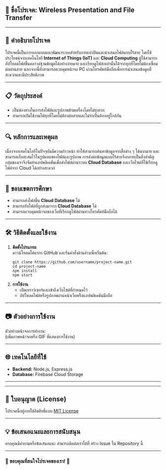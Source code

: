 
## 🌟 ชื่อโปรเจค: **Wireless Presentation and File Transfer**

---

## 📖 คำอธิบายโปรเจค  
โปรเจคนี้เป็นการออกแบบและพัฒนาระบบสำหรับการแบ่งปันและนำเสนอไฟล์แบบไร้สาย โดยใช้ประโยชน์จากเทคโนโลยี **Internet of Things (IoT)** และ **Cloud Computing** ผู้ใช้สามารถอัปโหลดไฟล์ขึ้นคลาวด์ฐานข้อมูลได้อย่างง่ายดาย และเรียกดูไฟล์เหล่านั้นได้จากทุกที่โดยไม่ต้องเชื่อมต่อผ่านสาย นอกจากนี้ยังสามารถควบคุมหน้าจอ PC ผ่านโทรศัพท์มือถือเพื่อการนำเสนอข้อมูลที่สะดวกและมีประสิทธิภาพ  

---

## 📋 วัตถุประสงค์  
- เป็นช่องทางในการส่งไฟล์และรูปภาพข้ามเครื่องโดยไม่ยุ่งยาก  
- สามารถเปิดใช้งานได้ทุกที่โดยไม่ต้องต่อสายและไม่จำเป็นต้องอยู่ใกล้กัน  

---

## 🔍 หลักการและเหตุผล  
เนื่องจากเทคโนโลยีในปัจจุบันมีความก้าวหน้า ทำให้สามารถค้นหาข้อมูลจากสื่อต่าง ๆ ได้มากมาย และสามารถเก็บสะสมไว้ในรูปแบบของไฟล์และรูปภาพ การส่งต่อข้อมูลแบบไร้สายจึงกลายเป็นสิ่งสำคัญ กลุ่มของเราจึงจัดทำแอปพลิเคชันเพื่อส่งไฟล์ผ่านระบบ **Cloud Database** และเว็บไซต์ที่ใช้เรียกดูไฟล์จาก Cloud ได้อย่างสะดวก  

---

## 🚀 ขอบเขตการศึกษา  
- สามารถส่งไฟล์ขึ้น **Cloud Database** ได้  
- สามารถรับไฟล์ที่ถูกส่งมาจาก **Cloud Database** ได้  
- สามารถควบคุมหน้าจอของเว็บที่เรียกดูไฟล์ผ่านทางโทรศัพท์มือถือได้  

---

## 🛠️ วิธีติดตั้งและใช้งาน  
1. **ติดตั้งโปรแกรม**  
   ดาวน์โหลดโค้ดจาก GitHub และรันคำสั่งด้านล่างเพื่อเริ่มต้น:  
   ```
   git clone https://github.com/username/project-name.git
   cd project-name
   npm install
   npm start
   ```
2. **การใช้งาน**  
   - เปิดเบราว์เซอร์และเข้าถึงเว็บไซต์ที่กำหนดไว้  
   - อัปโหลดไฟล์หรือรูปภาพผ่านหน้าเว็บหรือแอปพลิเคชันมือถือ  

---

## 📷 ตัวอย่างการใช้งาน  
ตัวอย่างหน้าจอการทำงาน:  
(เพิ่มภาพหน้าจอหรือ GIF ที่แสดงการใช้งาน)

---

## 🌐 เทคโนโลยีที่ใช้  
- **Backend:** Node.js, Express.js  
- **Database:** Firebase Cloud Storage  

---


---

## 📜 ใบอนุญาต (License)  
โปรเจคนี้อยู่ภายใต้ลิขสิทธิ์แบบ [MIT License](https://opensource.org/licenses/MIT)  

---

## 💡 ข้อเสนอแนะและการสนับสนุน  
หากคุณมีคำถามหรือข้อเสนอแนะ สามารถติดต่อเราได้ที่ สร้าง Issue ใน Repository นี้  

---

### 🎉 ขอบคุณที่สนใจโปรเจคของเรา! 🎉
```

